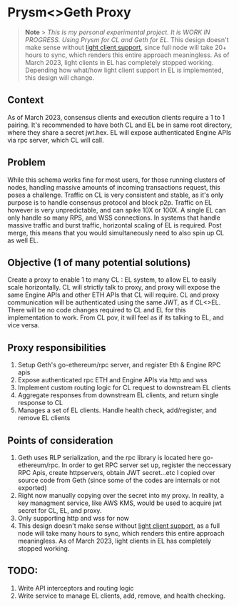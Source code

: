 # Prysm<>Geth Proxy

> **Note** ><i> This is my personal experimental project. It is WORK IN PROGRESS. Using Prysm for CL and Geth for EL.</i>
> This design doesn't make sense without [light client support](https://ethereum.stackexchange.com/questions/135812/do-light-clients-still-work-after-merge), since full node will take 20+ hours to sync, which renders this entire approach meaningless. As of March 2023, light clients in EL has completely stopped working. Depending how what/how light client support in EL is implemented, this design will change.

## Context

As of March 2023, consensus clients and execution clients require a 1 to 1 pairing. It's recommended to have both CL and EL be in same root directory, where they share a secret jwt.hex. EL will expose authenticated Engine APIs via rpc server, which CL will call.

## Problem

While this schema works fine for most users, for those running clusters of nodes, handling massive amounts of incoming transactions request, this poses a challenge. Traffic on CL is very consistent and stable, as it's only purpose is to handle consensus protocol and block p2p. Traffic on EL however is very unpredictable, and can spike 10X or 100X. A single EL can only handle so many RPS, and WSS connections. In systems that handle massive traffic and burst traffic, horizontal scaling of EL is required. Post merge, this means that you would simultaneously need to also spin up CL as well EL.

## Objective (1 of many potential solutions)

Create a proxy to enable 1 to many CL : EL system, to allow EL to easily scale horizontally. CL will strictly talk to proxy, and proxy will expose the same Engine APIs and other ETH APIs that CL will require. CL and proxy communication will be authenticated using the same JWT, as if CL<>EL. There will be no code changes required to CL and EL for this implementation to work. From CL pov, it will feel as if its talking to EL, and vice versa.

## Proxy responsibilities

1. Setup Geth's go-ethereum/rpc server, and register Eth & Engine RPC apis
2. Expose authenticated rpc ETH and Engine APIs via http and wss
3. Implement custom routing logic for CL request to downstream EL clients
4. Aggregate responses from downstream EL clients, and return single response to CL
5. Manages a set of EL clients. Handle health check, add/register, and remove EL clients

## Points of consideration

1. Geth uses RLP serialization, and the rpc library is located here go-ethereum/rpc. In order to get RPC server set up, register the neccessary RPC Apis, create httpservers, obtain JWT secret...etc I copied over source code from Geth (since some of the codes are internals or not exported)
2. Right now manually copying over the secret into my proxy. In reality, a key managment service, like AWS KMS, would be used to acquire jwt secret for CL, EL, and proxy.
3. Only supporting http and wss for now
4. This design doesn't make sense without [light client support](https://ethereum.stackexchange.com/questions/135812/do-light-clients-still-work-after-merge), as a full node will take many hours to sync, which renders this entire approach meaningless. As of March 2023, light clients in EL has completely stopped working.

## TODO:

1. Write API interceptors and routing logic
2. Write service to manage EL clients, add, remove, and health checking.
